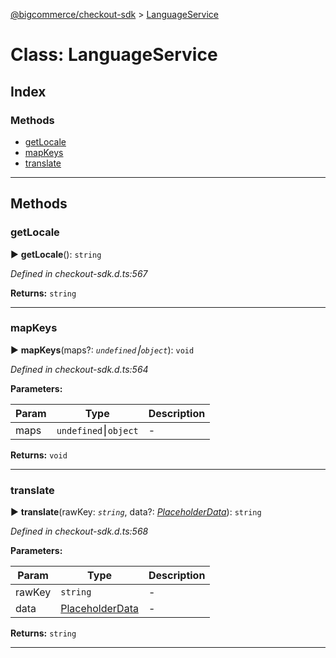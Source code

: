 [@bigcommerce/checkout-sdk](../README.md) > [LanguageService](../classes/languageservice.md)



# Class: LanguageService

## Index

### Methods

* [getLocale](languageservice.md#getlocale)
* [mapKeys](languageservice.md#mapkeys)
* [translate](languageservice.md#translate)



---
## Methods
<a id="getlocale"></a>

###  getLocale

► **getLocale**(): `string`



*Defined in checkout-sdk.d.ts:567*





**Returns:** `string`





___

<a id="mapkeys"></a>

###  mapKeys

► **mapKeys**(maps?: *`undefined`⎮`object`*): `void`



*Defined in checkout-sdk.d.ts:564*



**Parameters:**

| Param | Type | Description |
| ------ | ------ | ------ |
| maps | `undefined`⎮`object`   |  - |





**Returns:** `void`





___

<a id="translate"></a>

###  translate

► **translate**(rawKey: *`string`*, data?: *[PlaceholderData](../interfaces/placeholderdata.md)*): `string`



*Defined in checkout-sdk.d.ts:568*



**Parameters:**

| Param | Type | Description |
| ------ | ------ | ------ |
| rawKey | `string`   |  - |
| data | [PlaceholderData](../interfaces/placeholderdata.md)   |  - |





**Returns:** `string`





___


